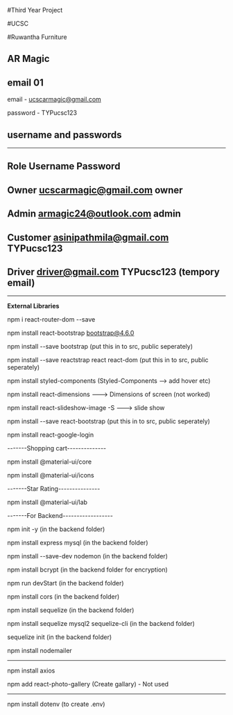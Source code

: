 #Third Year Project

#UCSC

#Ruwantha Furniture

AR Magic
-------------------------------

email 01
--------

email - ucscarmagic@gmail.com

password - TYPucsc123

username and passwords
----------------------
-------------------------------------------------- 
Role        Username                    Password
--------------------------------------------------
Owner       ucscarmagic@gmail.com       owner
--------------------------------------------------
Admin       armagic24@outlook.com       admin
--------------------------------------------------
Customer    asinipathmila@gmail.com     TYPucsc123
--------------------------------------------------
Driver      driver@gmail.com            TYPucsc123  (tempory email)
--------------------------------------------------

---------------------------------

**External Libraries**

npm i react-router-dom --save

npm install react-bootstrap bootstrap@4.6.0

npm install --save bootstrap (put this in to src, public seperately)

npm install --save reactstrap react react-dom (put this in to src, public seperately)

npm install styled-components (Styled-Components --> add hover etc)

npm install react-dimensions ---> Dimensions of screen (not worked)

npm install react-slideshow-image -S ---> slide show

npm install --save react-bootstrap (put this in to src, public seperately) 

npm install react-google-login

-------Shopping cart--------------

npm install @material-ui/core

npm install @material-ui/icons

-------Star Rating---------------

npm install @material-ui/lab

-------For Backend------------------

npm init -y         (in the backend folder)

npm install express mysql   (in the backend folder)

npm install --save-dev nodemon  (in the backend folder)

npm install bcrypt  (in the backend folder for encryption)

npm run devStart  (in the backend folder)

npm install cors  (in the backend folder)

npm install sequelize (in the backend folder)

npm install sequelize mysql2 sequelize-cli (in the backend folder)

sequelize init (in the backend folder)

npm install nodemailer

----------------------------------------

npm install axios

npm add react-photo-gallery (Create gallary) - Not used

----------------------------------------

npm install dotenv (to create .env)




